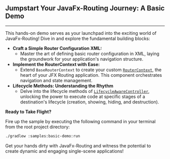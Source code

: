 ## Jumpstart Your JavaFx-Routing Journey: A Basic Demo ##

---

This hands-on demo serves as your launchpad into the exciting world of JavaFx-Routing! Dive in and explore the fundamental building blocks:

* **Craft a Simple Router Configuration XML:**
    - Master the art of defining basic router configuration in XML, laying the groundwork for your application's navigation structure.
* **Implement the RouterContext with Ease:**
    - Extend `BaseRouterContext` to create your custom [`RouterContext`](../../library/src/main/java/rahulstech/jfx/routing/RouterContext.java), the heart of your JFX Routing application. This component orchestrates navigation and state management.
* **Lifecycle Methods: Understanding the Rhythm**
    - Delve into the lifecycle methods of [`LifecycleAwareController`](../../library/src/main/java/rahulstech/jfx/routing/lifecycle/LifecycleAwareController.java), unlocking the power to execute code at specific stages of a destination's lifecycle (creation, showing, hiding, and destruction).

**Ready to Take Flight?**

Fire up the sample by executing the following command in your terminal from the root project directory:

```bash
./gradlew :samples:basic-demo:run
```

Get your hands dirty with JavaFx-Routing and witness the potential to create dynamic and engaging single-scene applications!
